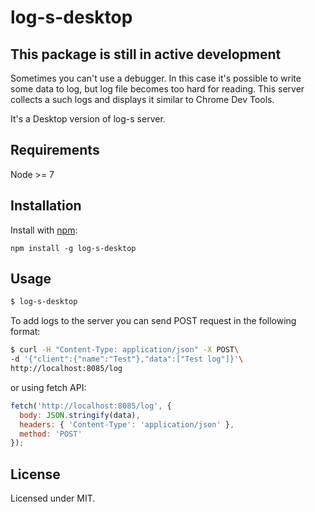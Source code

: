 # log-s-desktop

## This package is still in active development

Sometimes you can't use a debugger. In this case it's possible to write
some data to log, but log file becomes too hard for reading. This server
collects a such logs and displays it similar to Chrome Dev Tools.

It's a Desktop version of log-s server.

## Requirements

Node >= 7

## Installation

Install with [npm](https://npmjs.org/package/log-s):

    npm install -g log-s-desktop

## Usage

```sh
$ log-s-desktop
```

To add logs to the server you can send POST request in the following
format:

```sh
$ curl -H "Content-Type: application/json" -X POST\
-d '{"client":{"name":"Test"},"data":["Test log"]}'\
http://localhost:8085/log
```

or using fetch API:

```js
fetch('http://localhost:8085/log', {
  body: JSON.stringify(data),
  headers: { 'Content-Type': 'application/json' },
  method: 'POST'
});
```

## License

Licensed under MIT.
